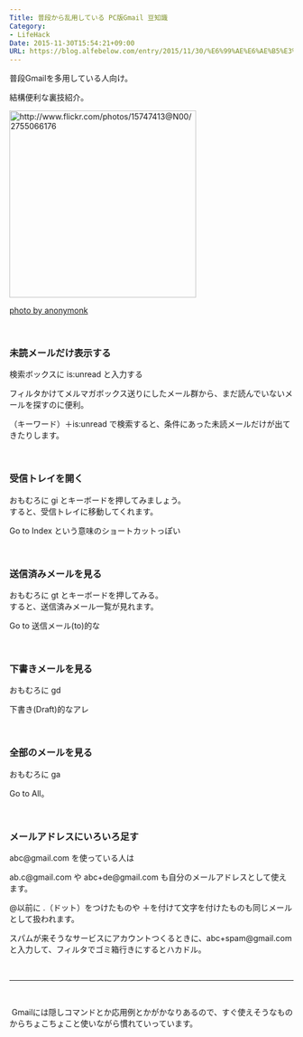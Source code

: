 ```yaml
---
Title: 普段から乱用している PC版Gmail 豆知識
Category:
- LifeHack
Date: 2015-11-30T15:54:21+09:00
URL: https://blog.alfebelow.com/entry/2015/11/30/%E6%99%AE%E6%AE%B5%E3%81%8B%E3%82%89%E4%B9%B1%E7%94%A8%E3%81%97%E3%81%A6%E3%81%84%E3%82%8B_PC%E7%89%88Gmail_%E8%B1%86%E7%9F%A5%E8%AD%98
---
```


<p>普段Gmailを多用している人向け。</p>
<p>結構便利な裏技紹介。</p>
<p><a class="http-image" href="http://www.flickr.com/photos/15747413@N00/2755066176" target="_blank"><img class="http-image" src="http://farm4.staticflickr.com/3071/2755066176_d6a51a5862.jpg" alt="http://www.flickr.com/photos/15747413@N00/2755066176" width="331" /></a></p>
<p><a href="http://www.flickr.com/photos/15747413@N00/2755066176">photo by anonymonk</a></p>
<p> </p>

### 未読メールだけ表示する

<p>検索ボックスに is:unread と入力する</p>
<p>フィルタかけてメルマガボックス送りにしたメール群から、まだ読んでいないメールを探すのに便利。</p>
<p>（キーワード）＋is:unread で検索すると、条件にあった未読メールだけが出てきたりします。</p>
<p> </p>

### 受信トレイを開く

<p>おもむろに gi とキーボードを押してみましょう。<br />すると、受信トレイに移動してくれます。</p>
<p>Go to Index という意味のショートカットっぽい</p>
<p> </p>

### 送信済みメールを見る

<p>おもむろに gt とキーボードを押してみる。<br />すると、送信済みメール一覧が見れます。</p>
<p>Go to 送信メール(to)的な</p>
<p> </p>

### 下書きメールを見る

<p>おもむろに gd </p>
<p>下書き(Draft)的なアレ</p>
<p> </p>

### 全部のメールを見る

<p>おもむろに ga</p>
<p>Go to All。</p>
<p> </p>

### メールアドレスにいろいろ足す

<p>abc@gmail.com を使っている人は</p>
<p>ab.c@gmail.com や abc+de@gmail.com も自分のメールアドレスとして使えます。</p>
<p>@以前に .（ドット）をつけたものや ＋を付けて文字を付けたものも同じメールとして扱われます。</p>
<p>スパムが来そうなサービスにアカウントつくるときに、abc+spam@gmail.com と入力して、フィルタでゴミ箱行きにするとハカドル。</p>
<p> </p>
<hr />
<p> </p>
<p> Gmailには隠しコマンドとか応用例とかがかなりあるので、すぐ使えそうなものからちょこちょこと使いながら慣れていっています。</p>
<p> </p>
